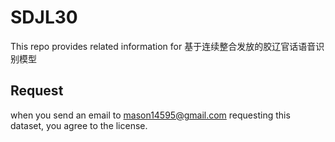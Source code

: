 # SDJL30
This repo provides related information for 基于连续整合发放的胶辽官话语音识别模型

## Request
when you send an email to mason14595@gmail.com requesting this dataset, you agree to the license.
